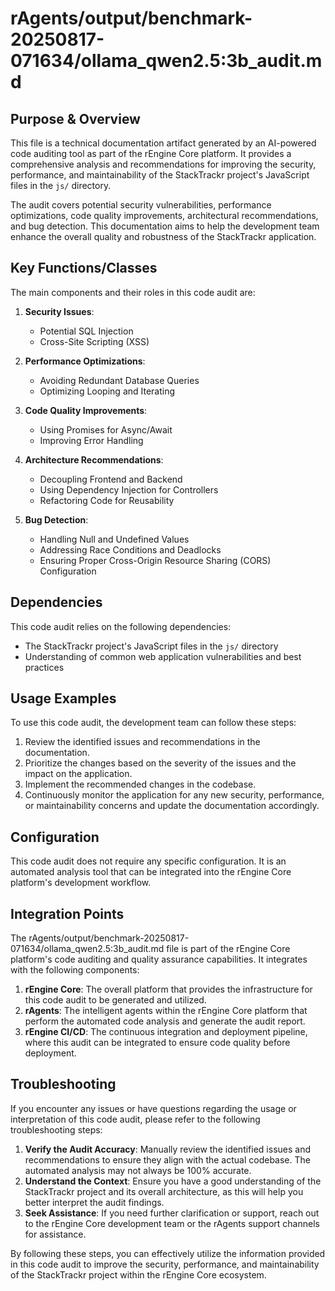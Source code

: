 # rAgents/output/benchmark-20250817-071634/ollama_qwen2.5:3b_audit.md

## Purpose & Overview

This file is a technical documentation artifact generated by an AI-powered code auditing tool as part of the rEngine Core platform. It provides a comprehensive analysis and recommendations for improving the security, performance, and maintainability of the StackTrackr project's JavaScript files in the `js/` directory.

The audit covers potential security vulnerabilities, performance optimizations, code quality improvements, architectural recommendations, and bug detection. This documentation aims to help the development team enhance the overall quality and robustness of the StackTrackr application.

## Key Functions/Classes

The main components and their roles in this code audit are:

1. **Security Issues**:
   - Potential SQL Injection
   - Cross-Site Scripting (XSS)

1. **Performance Optimizations**:
   - Avoiding Redundant Database Queries
   - Optimizing Looping and Iterating

1. **Code Quality Improvements**:
   - Using Promises for Async/Await
   - Improving Error Handling

1. **Architecture Recommendations**:
   - Decoupling Frontend and Backend
   - Using Dependency Injection for Controllers
   - Refactoring Code for Reusability

1. **Bug Detection**:
   - Handling Null and Undefined Values
   - Addressing Race Conditions and Deadlocks
   - Ensuring Proper Cross-Origin Resource Sharing (CORS) Configuration

## Dependencies

This code audit relies on the following dependencies:

- The StackTrackr project's JavaScript files in the `js/` directory
- Understanding of common web application vulnerabilities and best practices

## Usage Examples

To use this code audit, the development team can follow these steps:

1. Review the identified issues and recommendations in the documentation.
2. Prioritize the changes based on the severity of the issues and the impact on the application.
3. Implement the recommended changes in the codebase.
4. Continuously monitor the application for any new security, performance, or maintainability concerns and update the documentation accordingly.

## Configuration

This code audit does not require any specific configuration. It is an automated analysis tool that can be integrated into the rEngine Core platform's development workflow.

## Integration Points

The rAgents/output/benchmark-20250817-071634/ollama_qwen2.5:3b_audit.md file is part of the rEngine Core platform's code auditing and quality assurance capabilities. It integrates with the following components:

1. **rEngine Core**: The overall platform that provides the infrastructure for this code audit to be generated and utilized.
2. **rAgents**: The intelligent agents within the rEngine Core platform that perform the automated code analysis and generate the audit report.
3. **rEngine CI/CD**: The continuous integration and deployment pipeline, where this audit can be integrated to ensure code quality before deployment.

## Troubleshooting

If you encounter any issues or have questions regarding the usage or interpretation of this code audit, please refer to the following troubleshooting steps:

1. **Verify the Audit Accuracy**: Manually review the identified issues and recommendations to ensure they align with the actual codebase. The automated analysis may not always be 100% accurate.
2. **Understand the Context**: Ensure you have a good understanding of the StackTrackr project and its overall architecture, as this will help you better interpret the audit findings.
3. **Seek Assistance**: If you need further clarification or support, reach out to the rEngine Core development team or the rAgents support channels for assistance.

By following these steps, you can effectively utilize the information provided in this code audit to improve the security, performance, and maintainability of the StackTrackr project within the rEngine Core ecosystem.
